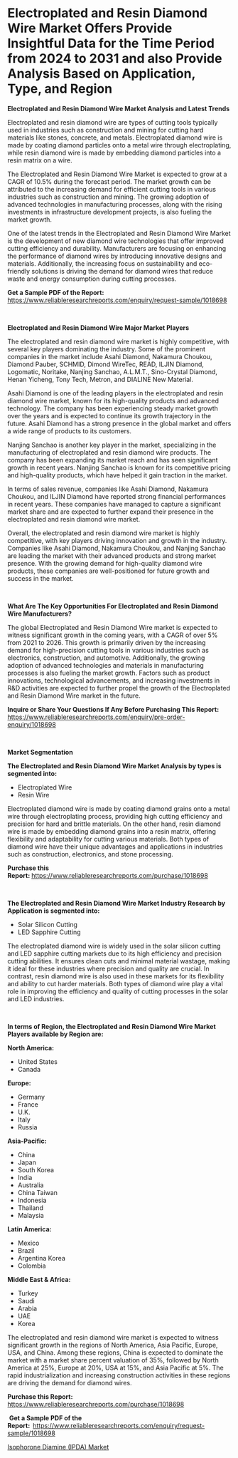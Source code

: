 <p><h1>Electroplated and Resin Diamond Wire Market Offers Provide Insightful Data for the Time Period from 2024 to 2031 and also Provide Analysis Based on Application, Type, and Region</h1></p><p><strong>Electroplated and Resin Diamond Wire Market Analysis and Latest Trends</strong></p>
<p><p>Electroplated and resin diamond wire are types of cutting tools typically used in industries such as construction and mining for cutting hard materials like stones, concrete, and metals. Electroplated diamond wire is made by coating diamond particles onto a metal wire through electroplating, while resin diamond wire is made by embedding diamond particles into a resin matrix on a wire.</p><p>The Electroplated and Resin Diamond Wire Market is expected to grow at a CAGR of 10.5% during the forecast period. The market growth can be attributed to the increasing demand for efficient cutting tools in various industries such as construction and mining. The growing adoption of advanced technologies in manufacturing processes, along with the rising investments in infrastructure development projects, is also fueling the market growth.</p><p>One of the latest trends in the Electroplated and Resin Diamond Wire Market is the development of new diamond wire technologies that offer improved cutting efficiency and durability. Manufacturers are focusing on enhancing the performance of diamond wires by introducing innovative designs and materials. Additionally, the increasing focus on sustainability and eco-friendly solutions is driving the demand for diamond wires that reduce waste and energy consumption during cutting processes.</p></p>
<p><strong>Get a Sample PDF of the Report:&nbsp;</strong> <a href="https://www.reliableresearchreports.com/enquiry/request-sample/1018698">https://www.reliableresearchreports.com/enquiry/request-sample/1018698</a></p>
<p>&nbsp;</p>
<p><strong>Electroplated and Resin Diamond Wire Major Market Players</strong></p>
<p><p>The electroplated and resin diamond wire market is highly competitive, with several key players dominating the industry. Some of the prominent companies in the market include Asahi Diamond, Nakamura Choukou, Diamond Pauber, SCHMID, Dimond WireTec, READ, ILJIN Diamond, Logomatic, Noritake, Nanjing Sanchao, A.L.M.T., Sino-Crystal Diamond, Henan Yicheng, Tony Tech, Metron, and DIALINE New Material.</p><p>Asahi Diamond is one of the leading players in the electroplated and resin diamond wire market, known for its high-quality products and advanced technology. The company has been experiencing steady market growth over the years and is expected to continue its growth trajectory in the future. Asahi Diamond has a strong presence in the global market and offers a wide range of products to its customers.</p><p>Nanjing Sanchao is another key player in the market, specializing in the manufacturing of electroplated and resin diamond wire products. The company has been expanding its market reach and has seen significant growth in recent years. Nanjing Sanchao is known for its competitive pricing and high-quality products, which have helped it gain traction in the market.</p><p>In terms of sales revenue, companies like Asahi Diamond, Nakamura Choukou, and ILJIN Diamond have reported strong financial performances in recent years. These companies have managed to capture a significant market share and are expected to further expand their presence in the electroplated and resin diamond wire market.</p><p>Overall, the electroplated and resin diamond wire market is highly competitive, with key players driving innovation and growth in the industry. Companies like Asahi Diamond, Nakamura Choukou, and Nanjing Sanchao are leading the market with their advanced products and strong market presence. With the growing demand for high-quality diamond wire products, these companies are well-positioned for future growth and success in the market.</p></p>
<p>&nbsp;</p>
<p><strong>What Are The Key Opportunities For Electroplated and Resin Diamond Wire Manufacturers?</strong></p>
<p><p>The global Electroplated and Resin Diamond Wire market is expected to witness significant growth in the coming years, with a CAGR of over 5% from 2021 to 2026. This growth is primarily driven by the increasing demand for high-precision cutting tools in various industries such as electronics, construction, and automotive. Additionally, the growing adoption of advanced technologies and materials in manufacturing processes is also fueling the market growth. Factors such as product innovations, technological advancements, and increasing investments in R&D activities are expected to further propel the growth of the Electroplated and Resin Diamond Wire market in the future.</p></p>
<p><strong>Inquire or Share Your Questions If Any Before Purchasing This Report:</strong> <a href="https://www.reliableresearchreports.com/enquiry/pre-order-enquiry/1018698">https://www.reliableresearchreports.com/enquiry/pre-order-enquiry/1018698</a></p>
<p>&nbsp;</p>
<p><strong>Market Segmentation</strong></p>
<p><strong>The Electroplated and Resin Diamond Wire Market Analysis by types is segmented into:</strong></p>
<p><ul><li>Electroplated Wire</li><li>Resin Wire</li></ul></p>
<p><p>Electroplated diamond wire is made by coating diamond grains onto a metal wire through electroplating process, providing high cutting efficiency and precision for hard and brittle materials. On the other hand, resin diamond wire is made by embedding diamond grains into a resin matrix, offering flexibility and adaptability for cutting various materials. Both types of diamond wire have their unique advantages and applications in industries such as construction, electronics, and stone processing.</p></p>
<p><strong>Purchase this Report:&nbsp;</strong><a href="https://www.reliableresearchreports.com/purchase/1018698">https://www.reliableresearchreports.com/purchase/1018698</a></p>
<p>&nbsp;</p>
<p><strong>The Electroplated and Resin Diamond Wire Market Industry Research by Application is segmented into:</strong></p>
<p><ul><li>Solar Silicon Cutting</li><li>LED Sapphire Cutting</li></ul></p>
<p><p>The electroplated diamond wire is widely used in the solar silicon cutting and LED sapphire cutting markets due to its high efficiency and precision cutting abilities. It ensures clean cuts and minimal material wastage, making it ideal for these industries where precision and quality are crucial. In contrast, resin diamond wire is also used in these markets for its flexibility and ability to cut harder materials. Both types of diamond wire play a vital role in improving the efficiency and quality of cutting processes in the solar and LED industries.</p></p>
<p>&nbsp;</p>
<p><strong>In terms of Region, the Electroplated and Resin Diamond Wire Market Players available by Region are:</strong></p>
<p>
    <p> <strong> North America: </strong>
        <ul>
            <li>United States</li>
            <li>Canada</li>
        </ul>
        </p> 
    <p> <strong> Europe: </strong>
        <ul>
            <li>Germany</li>
            <li>France</li>
            <li>U.K.</li>
            <li>Italy</li>
            <li>Russia</li>
        </ul>
        </p> 
    <p> <strong> Asia-Pacific: </strong>
        <ul>
            <li>China</li>
            <li>Japan</li>
            <li>South Korea</li>
            <li>India</li>
            <li>Australia</li>
            <li>China Taiwan</li>
            <li>Indonesia</li>
            <li>Thailand</li>
            <li>Malaysia</li>
        </ul>
        </p> 
    <p> <strong> Latin America: </strong>
        <ul>
            <li>Mexico</li>
            <li>Brazil</li>
            <li>Argentina Korea</li>
            <li>Colombia</li>
        </ul>
        </p> 
    <p> <strong> Middle East & Africa: </strong>
        <ul>
            <li>Turkey</li>
            <li>Saudi</li>
            <li>Arabia</li>
            <li>UAE</li>
            <li>Korea</li>
        </ul>
    </p>
    </p>
<p><p>The electroplated and resin diamond wire market is expected to witness significant growth in the regions of North America, Asia Pacific, Europe, USA, and China. Among these regions, China is expected to dominate the market with a market share percent valuation of 35%, followed by North America at 25%, Europe at 20%, USA at 15%, and Asia Pacific at 5%. The rapid industrialization and increasing construction activities in these regions are driving the demand for diamond wires.</p></p>
<p><strong>Purchase this Report: </strong><a href="https://www.reliableresearchreports.com/purchase/1018698">https://www.reliableresearchreports.com/purchase/1018698</a></p>
<p>&nbsp;<strong>Get a Sample PDF of the Report:&nbsp;&nbsp;</strong><a href="https://www.reliableresearchreports.com/enquiry/request-sample/1018698">https://www.reliableresearchreports.com/enquiry/request-sample/1018698</a></p>
<p><strong></strong></p>
<p><p><a href="https://github.com/jsmusil/Market-Research-Report-List-1/blob/main/isophorone-diamine-ipda-market.md">Isophorone Diamine (IPDA) Market</a></p></p>